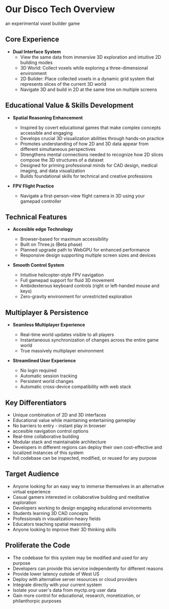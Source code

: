 # Our Disco Tech Overview

an experimental voxel builder game

## Core Experience

- **Dual Interface System**
  - View the same data from immersive 3D exploration and intuitive 2D building modes
  - 3D World: Collect voxels while exploring a three-dimensional environment
  - 2D Builder: Place collected voxels in a dynamic grid system that represents slices of the current 3D world
  - Navigate 3D and build in 2D at the same time on multiple screens

## Educational Value & Skills Development

- **Spatial Reasoning Enhancement**
  - Inspired by covert educational games that make complex concepts accessible and engaging
  - Develops crucial 3D visualization abilities through hands-on practice
  - Promotes understanding of how 2D and 3D data appear from different simultaneous perspectives
  - Strengthens mental connections needed to recognize how 2D slices compose the 3D structures of a dataset
  - Designed for priming professional minds for CAD design, medical imaging, and data visualization
  - Builds foundational skills for technical and creative professions

- **FPV Flight Practice**
  - Navigate a first-person-view flight camera in 3D using your gamepad controller

## Technical Features

- **Accesible edge Technology**
  - Browser-based for maximum accessibility
  - Built on Three.js (Beta phase)
  - Planned upgrade path to WebGPU for enhanced performance
  - Responsive design supporting multiple screen sizes and devices

- **Smooth Control System**
  - Intuitive helicopter-style FPV navigation
  - Full gamepad support for fluid 3D movement
  - Ambidexterous keyboard controls (right or left-handed mouse and keys)
  - Zero-gravity environment for unrestricted exploration

## Multiplayer & Persistence

- **Seamless Multiplayer Experience**
  - Real-time world updates visible to all players
  - Instantaneous synchronization of changes across the entire game world
  - True massively multiplayer environment

- **Streamlined User Experience**
  - No login required
  - Automatic session tracking
  - Persistent world changes
  - Automatic cross-device compatibility with web stack

## Key Differentiators

- Unique combination of 2D and 3D interfaces
- Educational value while maintaining entertaining gameplay
- No barriers to entry - instant play in browser
- accesible navigation control options
- Real-time collaborative building
- Modular stack and maintainable architecture
- Developers in different regions can deploy their own cost-effective and localized instances of this system
- full codebase can be inspected, modified, or reused for any purpose

## Target Audience

- Anyone looking for an easy way to immerse themselves in an alternative virtual experience
- Casual gamers interested in collaborative building and meditative exploration
- Developers working to design engaging educational environments
- Students learning 3D CAD concepts
- Professionals in visualization-heavy fields
- Educators teaching spatial reasoning
- Anyone looking to improve their 3D thinking skills

## Proliferate the Code

- The codebase for this system may be modified and used for any purpose
- Developers can provide this service independently for different reasons
- Provide lower latency outside of West US
- Deploy with alternative server resources or cloud providers
- Integrate directly with your current system
- Isolate your user's data from myctp.org user data
- Gain more control for educational, research, monetization, or philanthorpic purposes
